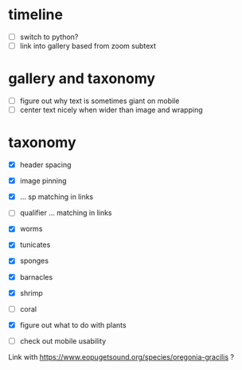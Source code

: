 
# timeline

- [ ] switch to python?
- [ ] link into gallery based from zoom subtext

# gallery and taxonomy

- [ ] figure out why text is sometimes giant on mobile
- [ ] center text nicely when wider than image and wrapping

# taxonomy

- [x] header spacing
- [x] image pinning
- [x] ... sp matching in links
- [ ] qualifier ... matching in links
- [x] worms
- [x] tunicates
- [x] sponges
- [x] barnacles
- [x] shrimp
- [ ] coral
- [x] figure out what to do with plants
- [ ] check out mobile usability


Link with https://www.eopugetsound.org/species/oregonia-gracilis ?
